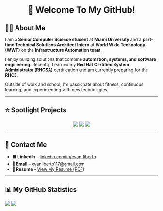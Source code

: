 <h1 align="center">👋 Welcome To My GitHub!</h1>

## 🧍‍♂️ About Me
I am a **Senior Computer Science student** at **Miami University** and a **part-time Technical Solutions Architect Intern** at **World Wide Technology (WWT)** on the **Infrastructure Automation team**.  

I enjoy building solutions that combine **automation, systems, and software engineering**. Recently, I earned my **Red Hat Certified System Administrator (RHCSA)** certification and am currently preparing for the **RHCE**.  

Outside of work and school, I’m passionate about fitness, continuous learning, and experimenting with new technologies.  

---

## ⭐ Spotlight Projects
<p align="center">
  <a href="https://github.com/Evan-Liberto11/Internship-Project">
    <img src="https://github-readme-stats.vercel.app/api/pin/?username=Evan-Liberto11&repo=Internship-Project&title_color=000000&icon_color=000000&hide_border=true&text_color=000000&border_radius=12&border_color=000000&show_owner=false&bg_color=30,87CEFA,4682B4&cache_seconds=1800" />
  </a>
  <a href="https://github.com/Evan-Liberto11/AITutor">
    <img src="https://github-readme-stats.vercel.app/api/pin/?username=Evan-Liberto11&repo=AITutor&title_color=000000&icon_color=000000&hide_border=true&text_color=000000&border_radius=12&border_color=000000&show_owner=false&bg_color=30,90EE90,3CB371&cache_seconds=1800" />
  </a>
  <a href="https://github.com/Evan-Liberto11/CobaltProjectApp">
    <img src="https://github-readme-stats.vercel.app/api/pin/?username=Evan-Liberto11&repo=CobaltProjectApp&title_color=000000&icon_color=000000&hide_border=true&text_color=000000&border_radius=12&border_color=000000&show_owner=false&bg_color=30,FFD700,FFA500&cache_seconds=1800" />
  </a>
</p>

---

## 🔗 Contact Me
- **🟦 LinkedIn** – [linkedin.com/in/evan-liberto](https://www.linkedin.com/in/evan-liberto/)  
- **📧 Email** – [evanliberto117@gmail.com](mailto:evanliberto117@gmail.com)  
- **📄 Resume** – [View My Resume (PDF)](your-resume-link-here)  

---

## 📊 My GitHub Statistics
<p align="left">
  <img src="https://github-readme-stats.vercel.app/api?username=Evan-Liberto11&hide=contribs&show_icons=true&title_color=FFFFFF&icon_color=FFFFFF&text_color=91bac7&border_radius=8&border_color=91bac7&bg_color=23272e&line_height=24&hide_rank=true&cache_seconds=1800" />
  <img src="https://github-readme-stats.vercel.app/api/top-langs/?username=Evan-Liberto11&hide=scheme,prolog&title_color=FFFFFF&icon_color=FFF&text_color=91bac7&border_radius=8&border_color=91bac7&bg_color=23272e&langs_count=10&layout=compact&cache_seconds=1800" />
</p>
